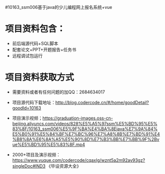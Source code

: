 #10163_ssm006基于java的少儿编程网上报名系统+vue

# 项目资料包含：
* 前后端源代码+SQL脚本
* 配套论文+PPT+开题报告+任务书
* 远程调试包运行

# 项目资料获取方式
* 需要资料或者有任何问题的加QQ：2684634017

* 项目源代码下载地址：http://blog.codercode.cn/#/home/goodDetail?goodId=10163

* 项目演示视频；https://graduation-images.oss-cn-beijing.aliyuncs.com/videos/828%E5%A5%97ssm%E5%BD%95%E5%83%8F/10163_ssm006%E5%9F%BA%E4%BA%8Ejava%E7%9A%84%E5%B0%91%E5%84%BF%E7%BC%96%E7%A8%8B%E7%BD%91%E4%B8%8A%E6%8A%A5%E5%90%8D%E7%B3%BB%E7%BB%9F%2Bvue%E5%BD%95%E5%83%8F.mp4

* 2000+项目及演示视频：https://www.yuque.com/codercode/cqaxlg/wznt5a2m92ay93gz?singleDoc#lND3 《毕设资源大全》

